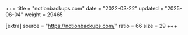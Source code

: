 +++
title = "notionbackups.com"
date = "2022-03-22"
updated = "2025-06-04"
weight = 29465

[extra]
source = "https://notionbackups.com/"
ratio = 66
size = 29
+++
